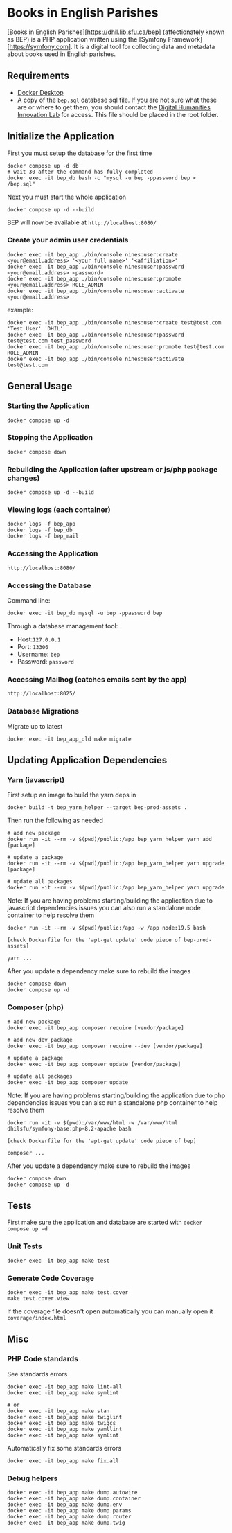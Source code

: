 # Books in English Parishes

[Books in English Parishes][https://dhil.lib.sfu.ca/bep] (affectionately known as BEP) is a PHP application written using the
[Symfony Framework][https://symfony.com]. It is a digital tool for collecting data and metadata
about books used in English parishes.

## Requirements

- [Docker Desktop](https://www.docker.com/products/docker-desktop/)
- A copy of the `bep.sql` database sql file. If you are not sure what these are or where to get them, you should contact the [Digital Humanities Innovation Lab](mailto:dhil@sfu.ca) for access. This file should be placed in the root folder.

## Initialize the Application

First you must setup the database for the first time

    docker compose up -d db
    # wait 30 after the command has fully completed
    docker exec -it bep_db bash -c "mysql -u bep -ppassword bep < /bep.sql"

Next you must start the whole application

    docker compose up -d --build

BEP will now be available at `http://localhost:8080/`

### Create your admin user credentials

    docker exec -it bep_app ./bin/console nines:user:create <your@email.address> '<your full name>' '<affiliation>'
    docker exec -it bep_app ./bin/console nines:user:password <your@email.address> <password>
    docker exec -it bep_app ./bin/console nines:user:promote <your@email.address> ROLE_ADMIN
    docker exec -it bep_app ./bin/console nines:user:activate <your@email.address>

example:

    docker exec -it bep_app ./bin/console nines:user:create test@test.com 'Test User' 'DHIL'
    docker exec -it bep_app ./bin/console nines:user:password test@test.com test_password
    docker exec -it bep_app ./bin/console nines:user:promote test@test.com ROLE_ADMIN
    docker exec -it bep_app ./bin/console nines:user:activate test@test.com

## General Usage

### Starting the Application

    docker compose up -d

### Stopping the Application

    docker compose down

### Rebuilding the Application (after upstream or js/php package changes)

    docker compose up -d --build

### Viewing logs (each container)

    docker logs -f bep_app
    docker logs -f bep_db
    docker logs -f bep_mail

### Accessing the Application

    http://localhost:8080/

### Accessing the Database

Command line:

    docker exec -it bep_db mysql -u bep -ppassword bep

Through a database management tool:
- Host:`127.0.0.1`
- Port: `13306`
- Username: `bep`
- Password: `password`

### Accessing Mailhog (catches emails sent by the app)

    http://localhost:8025/

### Database Migrations

Migrate up to latest

    docker exec -it bep_app_old make migrate

## Updating Application Dependencies

### Yarn (javascript)

First setup an image to build the yarn deps in

    docker build -t bep_yarn_helper --target bep-prod-assets .

Then run the following as needed

    # add new package
    docker run -it --rm -v $(pwd)/public:/app bep_yarn_helper yarn add [package]

    # update a package
    docker run -it --rm -v $(pwd)/public:/app bep_yarn_helper yarn upgrade [package]

    # update all packages
    docker run -it --rm -v $(pwd)/public:/app bep_yarn_helper yarn upgrade

Note: If you are having problems starting/building the application due to javascript dependencies issues you can also run a standalone node container to help resolve them

    docker run -it --rm -v $(pwd)/public:/app -w /app node:19.5 bash

    [check Dockerfile for the 'apt-get update' code piece of bep-prod-assets]

    yarn ...

After you update a dependency make sure to rebuild the images

    docker compose down
    docker compose up -d

### Composer (php)

    # add new package
    docker exec -it bep_app composer require [vendor/package]

    # add new dev package
    docker exec -it bep_app composer require --dev [vendor/package]

    # update a package
    docker exec -it bep_app composer update [vendor/package]

    # update all packages
    docker exec -it bep_app composer update

Note: If you are having problems starting/building the application due to php dependencies issues you can also run a standalone php container to help resolve them

    docker run -it -v $(pwd):/var/www/html -w /var/www/html dhilsfu/symfony-base:php-8.2-apache bash

    [check Dockerfile for the 'apt-get update' code piece of bep]

    composer ...

After you update a dependency make sure to rebuild the images

    docker compose down
    docker compose up -d

## Tests

First make sure the application and database are started with `docker compose up -d`

### Unit Tests

    docker exec -it bep_app make test

### Generate Code Coverage

    docker exec -it bep_app make test.cover
    make test.cover.view

If the coverage file doesn't open automatically you can manually open it `coverage/index.html`

## Misc

### PHP Code standards

See standards errors

    docker exec -it bep_app make lint-all
    docker exec -it bep_app make symlint

    # or
    docker exec -it bep_app make stan
    docker exec -it bep_app make twiglint
    docker exec -it bep_app make twigcs
    docker exec -it bep_app make yamllint
    docker exec -it bep_app make symlint


Automatically fix some standards errors

    docker exec -it bep_app make fix.all

### Debug helpers

    docker exec -it bep_app make dump.autowire
    docker exec -it bep_app make dump.container
    docker exec -it bep_app make dump.env
    docker exec -it bep_app make dump.params
    docker exec -it bep_app make dump.router
    docker exec -it bep_app make dump.twig

